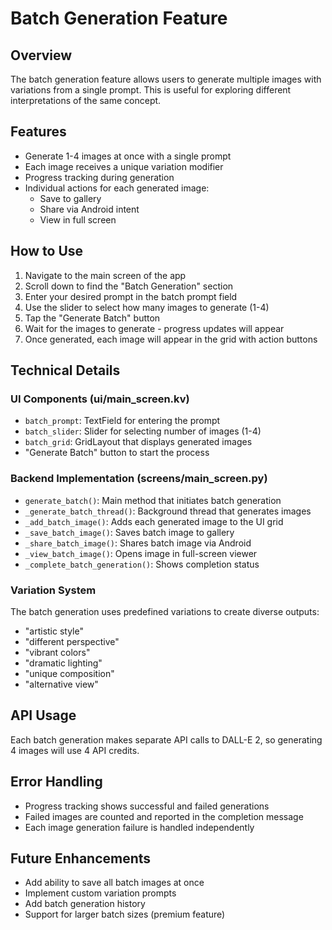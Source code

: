 # Batch Generation Feature

## Overview
The batch generation feature allows users to generate multiple images with variations from a single prompt. This is useful for exploring different interpretations of the same concept.

## Features
- Generate 1-4 images at once with a single prompt
- Each image receives a unique variation modifier
- Progress tracking during generation
- Individual actions for each generated image:
  - Save to gallery
  - Share via Android intent
  - View in full screen

## How to Use
1. Navigate to the main screen of the app
2. Scroll down to find the "Batch Generation" section
3. Enter your desired prompt in the batch prompt field
4. Use the slider to select how many images to generate (1-4)
5. Tap the "Generate Batch" button
6. Wait for the images to generate - progress updates will appear
7. Once generated, each image will appear in the grid with action buttons

## Technical Details

### UI Components (ui/main_screen.kv)
- `batch_prompt`: TextField for entering the prompt
- `batch_slider`: Slider for selecting number of images (1-4)
- `batch_grid`: GridLayout that displays generated images
- "Generate Batch" button to start the process

### Backend Implementation (screens/main_screen.py)
- `generate_batch()`: Main method that initiates batch generation
- `_generate_batch_thread()`: Background thread that generates images
- `_add_batch_image()`: Adds each generated image to the UI grid
- `_save_batch_image()`: Saves batch image to gallery
- `_share_batch_image()`: Shares batch image via Android
- `_view_batch_image()`: Opens image in full-screen viewer
- `_complete_batch_generation()`: Shows completion status

### Variation System
The batch generation uses predefined variations to create diverse outputs:
- "artistic style"
- "different perspective"
- "vibrant colors"
- "dramatic lighting"
- "unique composition"
- "alternative view"

## API Usage
Each batch generation makes separate API calls to DALL-E 2, so generating 4 images will use 4 API credits.

## Error Handling
- Progress tracking shows successful and failed generations
- Failed images are counted and reported in the completion message
- Each image generation failure is handled independently

## Future Enhancements
- Add ability to save all batch images at once
- Implement custom variation prompts
- Add batch generation history
- Support for larger batch sizes (premium feature)
